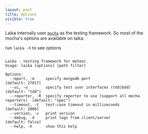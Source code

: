 ```yaml
---
layout: post
title: Options
visible: true
---
```


Laika internally user [`mocha`](http://visionmedia.github.io/mocha/) as the testing framework. So most of the mocha's options are available on laika.

run `laika -h` to see options

<pre><code style='font-size: 12px;'>
Laika - testing framework for meteor.
Usage: laika [options] [path filter]

Options:
  --mport, -m     specify mongodb port                                   [default: 27017]
  --ui, -u        specify test user interfaces (tdd|bdd)                 [default: "tdd"]
  --reporter, -R  specify reporter to use (support all mocha reporters)  [default: "spec"]
  --timeout, -t   test-case timeout in milliseconds                      [default: 2000]
  --version, -v   print version
  --debug, -d     print logs from client/server                          [default: false]
  --help, -h      show this help
</code></pre>